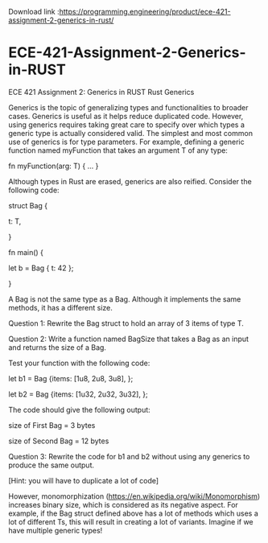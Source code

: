 Download link :https://programming.engineering/product/ece-421-assignment-2-generics-in-rust/


# ECE-421-Assignment-2-Generics-in-RUST
ECE 421 Assignment 2: Generics in RUST
Rust Generics

Generics is the topic of generalizing types and functionalities to broader cases. Generics is useful as it helps reduce duplicated code. However, using generics requires taking great care to specify over which types a generic type is actually considered valid. The simplest and most common use of generics is for type parameters. For example, defining a generic function named myFunction that takes an argument T of any type:

fn myFunction<T>(arg: T) { … }

Although types in Rust are erased, generics are also reified. Consider the following code:

struct Bag<T> {

t: T,

}

fn main() {

let b = Bag { t: 42 };

}

A Bag<u8> is not the same type as a Bag<u32>. Although it implements the same methods, it has a different size.

Question 1: Rewrite the Bag struct to hold an array of 3 items of type T.

Question 2: Write a function named BagSize that takes a Bag as an input and returns the size of a Bag.

Test your function with the following code:

let b1 = Bag {items: [1u8, 2u8, 3u8], };

let b2 = Bag {items: [1u32, 2u32, 3u32], };

The code should give the following output:

size of First Bag = 3 bytes

size of Second Bag = 12 bytes

Question 3: Rewrite the code for b1 and b2 without using any generics to produce the same output.

[Hint: you will have to duplicate a lot of code]

However, monomorphization (https://en.wikipedia.org/wiki/Monomorphism) increases binary size, which is considered as its negative aspect. For example, if the Bag struct defined above has a lot of methods which uses a lot of different Ts, this will result in creating a lot of variants. Imagine if we have multiple generic types!

